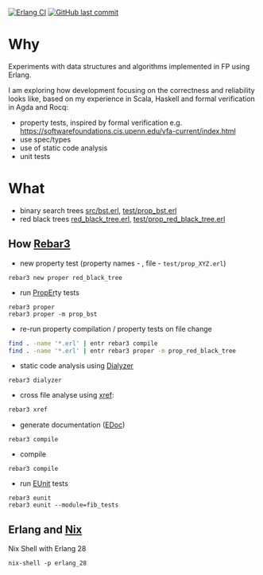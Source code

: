 [![Erlang CI]](https://github.com/dancewithheart/erl_algo/actions/workflows/erlang.yml?query=branch%3Amain) [![GitHub last commit]](https://github.com/dancewithheart/erl_algo/commits/main/)

# Why

Experiments with data structures and algorithms implemented in FP using Erlang.

I am exploring how development focusing on the correctness and reliability looks like, based on my experience in Scala, Haskell and formal verification in Agda and Rocq:
* property tests, inspired by formal verification e.g. https://softwarefoundations.cis.upenn.edu/vfa-current/index.html
* use spec/types
* use of static code analysis
* unit tests

# What
* binary search trees [src/bst.erl](./src/bst.erl), [test/prop_bst.erl](./test/prop_bst.erl)
* red black trees [red_black_tree.erl](./src/red_black_tree.erl), [test/prop_red_black_tree.erl](./test/prop_red_black_tree.erl)

## How [Rebar3]

* new property test (property names - , file - `test/prop_XYZ.erl`)
```shell
rebar3 new proper red_black_tree
```

* run [PropEr]ty tests

```shell
rebar3 proper
rebar3 proper -m prop_bst
```

* re-run property compilation / property tests on file change
```sh
find . -name '*.erl' | entr rebar3 compile
find . -name '*.erl' | entr rebar3 proper -m prop_red_black_tree
```

* static code analysis using [Dialyzer]

```shell
rebar3 dialyzer
```

* cross file analyse using [xref]:
```sh
rebar3 xref
```

* generate documentation ([EDoc])

```shell
rebar3 compile
```

* compile

```shell
rebar3 compile
```

* run [EUnit] tests

```shell
rebar3 eunit
rebar3 eunit --module=fib_tests
```

## Erlang and [Nix]

Nix Shell with Erlang 28

```shell
nix-shell -p erlang_28
```

[PropEr]: https://propertesting.com/book_stateless_properties.html
[Rebar3]: https://rebar3.org/docs/commands/
[xref]: https://www.erlang.org/doc/apps/tools/xref_chapter.html
[Dialyzer]: https://www.erlang.org/doc/apps/dialyzer/dialyzer_chapter.html
[EUnit]: https://www.erlang.org/doc/apps/eunit/chapter.html
[EDoc]: https://www.erlang.org/doc/apps/edoc/chapter.html
[Nix]: https://book.divnix.com/

[Erlang CI]: https://github.com/dancewithheart/erl_algo/actions/workflows/erlang.yml/badge.svg?branch=main
[GitHub last commit]: https://img.shields.io/github/last-commit/dancewithheart/erl_algo
